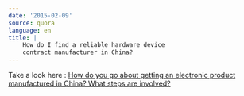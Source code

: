 ```yaml
---
date: '2015-02-09'
source: quora
language: en
title: |
    How do I find a reliable hardware device
    contract manufacturer in China?
---
```


Take a look here : [How do you go about getting an electronic product
manufactured in China? What steps are
involved?](http://quora.com/How-do-you-go-about-getting-an-electronic-product-manufactured-in-China-What-steps-are-involved)
